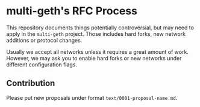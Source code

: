 # multi-geth's RFC Process

This repository documents things potentially controversial, but may need to apply in the `multi-geth` project. Those includes hard forks, new network additions or protocol changes.

Usually we accept all networks unless it requires a great amount of work. However, we may ask you to enable hard forks or new networks under different configuration flags.

## Contribution

Please put new proposals under format `text/0001-proposal-name.md`.
